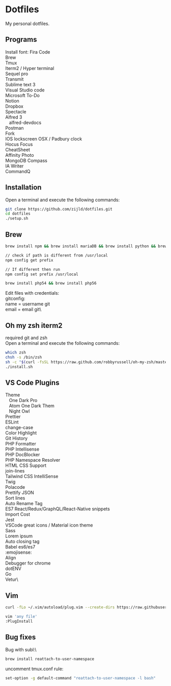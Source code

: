 # Dotfiles

My personal dotfiles.

## Programs

Install font: Fira Code\
Brew\
Tmux\
Iterm2 / Hyper terminal\
Sequel pro\
Transmit\
Sublime text 3\
Visual Studio code\
Microsoft To-Do\
Notion\
Dropbox\
Spectacle\
Alfred 3\
&nbsp;&nbsp;&nbsp;alfred-devdocs\
Postman\
Fork\
IOS lockscreen OSX / Padbury clock\
Hocus Focus\
CheatSheet\
Affinity Photo\
MongoDB Compass\
IA Writer\
CommandQ

## Installation

Open a terminal and execute the following commands:

```sh
git clone https://github.com/zijld/dotfiles.git
cd dotfiles
./setup.sh
```

## Brew

```sh
brew install npm && brew install mariaDB && brew install python && brew install wget && brew install nodejs && brew install tmux

// check if path is different from /usr/local
npm config get prefix

// If different then run
npm config set prefix /usr/local

brew install php54 && brew install php56
```

Edit files with credentials:\
gitconfig:\
name = username git\
email = email git\

## Oh my zsh iterm2

required git and zsh\
Open a terminal and execute the following commands:

```sh
which zsh
chsh -s /bin/zsh
sh -c "$(curl -fsSL https://raw.github.com/robbyrussell/oh-my-zsh/master/tools/install.sh)"
./install.sh
```

## VS Code Plugins

Theme\
&nbsp;&nbsp;&nbsp;One Dark Pro\
&nbsp;&nbsp;&nbsp;Atom One Dark Them\
&nbsp;&nbsp;&nbsp;Night Owl\
Prettier\
ESLint\
change-case\
Color Highlight\
Git History\
PHP Formatter\
PHP Intellisense\
PHP DocBlocker\
PHP Namespace Resolver\
HTML CSS Support\
join-lines\
Tailwind CSS IntelliSense\
Twig\
Polacode\
Prettify JSON\
Sort lines\
Auto Rename Tag\
ES7 React/Redux/GraphQL/React-Native snippets\
Import Cost\
Jest\
VSCode great icons / Material icon theme\
Sass\
Lorem ipsum\
Auto closing tag\
Babel es6/es7\
:emojisense:\
Align\
Debugger for chrome\
dotENV\
Go\
Vetur\

## Vim

```sh
curl -fLo ~/.vim/autoload/plug.vim --create-dirs https://raw.githubusercontent.com/junegunn/vim-plug/master/plug.vim

vim 'any file'
:PlugInstall
```

## Bug fixes

Bug with subl:\

```sh
brew install reattach-to-user-namespace
```

uncomment tmux.conf rule:

```sh
set-option -g default-command "reattach-to-user-namespace -l bash"
```

